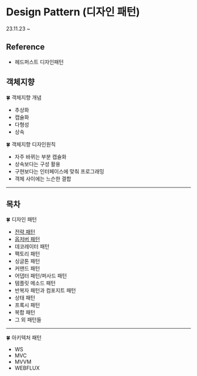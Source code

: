 # Design Pattern (디자인 패턴)

23.11.23 ~ 

## Reference
- 헤드퍼스트 디자인패턴


## 객체지향 


🍀 객체지향 개념

- 추상화
- 캡슐화
- 다형성
- 상속


🍀 객체지향 디자인원칙

- 자주 바뀌는 부분 캡슐화
- 상속보다는 구성 활용
- 구현보다는 인터페이스에 맞춰 프로그래밍
- 객체 사이에는 느슨한 결합


---------------
## 목차 
🍀 디자인 패턴
- [전략 패턴](https://github.com/miyeon48/study-design-pattern/tree/main/src/main/java/com/design/strategy)
- [옵저버 패턴](https://github.com/miyeon48/study-design-pattern/blob/main/src/main/java/com/design/observer/observer.md)
- 데코레이터 패턴
- 팩토리 패턴
- 싱글톤 패턴
- 커맨드 패턴
- 어댑터 패턴/퍼사드 패턴
- 템플릿 메소드 패턴
- 반복자 패턴과 컴포지트 패턴
- 상태 패턴
- 프록시 패턴
- 복합 패턴
- 그 외 패턴들

-------------
🍀 아키텍처 패턴
- WS 
- MVC
- MVVM 
- WEBFLUX
